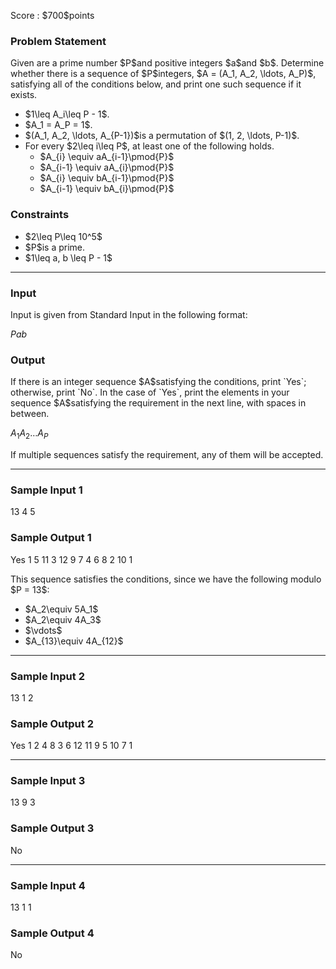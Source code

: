 
<div>

<span>

<span>

<p>
Score : $700$points
</p>

<div>

<section>

### **Problem Statement**

<p>
Given are a prime number $P$and positive integers $a$and $b$.
Determine whether there is a sequence of $P$integers, $A = (A_1, A_2, \ldots, A_P)$, satisfying all of the conditions below, and print one such sequence if it exists.
</p>

<ul>

<li>
$1\leq A_i\leq P - 1$.
</li>

<li>
$A_1 = A_P = 1$.
</li>

<li>
$(A_1, A_2, \ldots, A_{P-1})$is a permutation of $(1, 2, \ldots, P-1)$.
</li>

<li>
For every $2\leq i\leq P$, at least one of the following holds.
<ul>

<li>
$A_{i} \equiv aA_{i-1}\pmod{P}$
</li>

<li>
$A_{i-1} \equiv aA_{i}\pmod{P}$
</li>

<li>
$A_{i} \equiv bA_{i-1}\pmod{P}$
</li>

<li>
$A_{i-1} \equiv bA_{i}\pmod{P}$
</li>

</ul>

</li>

</ul>

</section>

</div>

<div>

<section>

### **Constraints**

<ul>

<li>
$2\leq P\leq 10^5$
</li>

<li>
$P$is a prime.
</li>

<li>
$1\leq a, b \leq P - 1$
</li>

</ul>

</section>

</div>

---

<div>

<div>

<section>

### **Input**

<p>
Input is given from Standard Input in the following format:
</p>

<div>

$P$$a$$b$
</div>

</section>

</div>

<div>

<section>

### **Output**

<p>
If there is an integer sequence $A$satisfying the conditions, print `Yes`; otherwise, print `No`.
In the case of `Yes`, print the elements in your sequence $A$satisfying the requirement in the next line, with spaces in between.
</p>

<div>

$A_1$$A_2$$\ldots$$A_P$
</div>

<p>
If multiple sequences satisfy the requirement, any of them will be accepted.
</p>

</section>

</div>

</div>

---

<div>

<section>

### **Sample Input 1**

<div>

13 4 5

</div>

</section>

</div>

<div>

<section>

### **Sample Output 1**

<div>

Yes
1 5 11 3 12 9 7 4 6 8 2 10 1

</div>

<p>
This sequence satisfies the conditions, since we have the following modulo $P = 13$:
</p>

<ul>

<li>
$A_2\equiv 5A_1$
</li>

<li>
$A_2\equiv 4A_3$
</li>

<li>
$\vdots$
</li>

<li>
$A_{13}\equiv 4A_{12}$
</li>

</ul>

</section>

</div>

---

<div>

<section>

### **Sample Input 2**

<div>

13 1 2

</div>

</section>

</div>

<div>

<section>

### **Sample Output 2**

<div>

Yes
1 2 4 8 3 6 12 11 9 5 10 7 1

</div>

</section>

</div>

---

<div>

<section>

### **Sample Input 3**

<div>

13 9 3

</div>

</section>

</div>

<div>

<section>

### **Sample Output 3**

<div>

No

</div>

</section>

</div>

---

<div>

<section>

### **Sample Input 4**

<div>

13 1 1

</div>

</section>

</div>

<div>

<section>

### **Sample Output 4**

<div>

No

</div>

</section>

</div>

</span>

</span>

</div>
